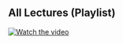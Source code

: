 ## All Lectures (Playlist)
[![Watch the video](https://img.youtube.com/vi/nhSe3e23nR4/0.jpg)](https://www.youtube.com/watch?v=nhSe3e23nR4&list=PLyqSpQzTE6M-WRnhSccKoW9-spKEiHAm9)
